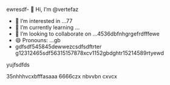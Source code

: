 ewresdf- 👋 Hi, I’m @vertefaz
- 👀 I’m interested in ...77
- 🌱 I’m currently learning ...
- 💞️ I’m looking to collaborate on ...4536dbfnhgrgefrdfffewe
- 😄 Pronouns: ...gb
- gdfsdf545845dewwezcsdfsdftrter
g12312465sdf56315157878xcv1152gbdghtr15214589rtyewd
<!---fgjsf544545688521file) appears on your GitHub profile.dfa3vcb99+9dssdd
You can click the Preview link to take a look at your45 changes.gf23jhmhjjuyh05
--->yujfsdfds
35nhhhvcxbfffasaaa
6666czx
nbvvbn
cxvcx
